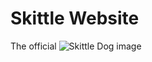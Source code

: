 # Skittle Website

The official ![Skittle Dog image](https://static.wikia.nocookie.net/beluga/images/f/f6/Skittle.jpg/revision/latest?cb=20210730213705)
